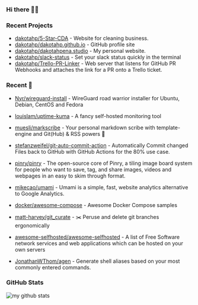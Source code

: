 ### Hi there 👋🏼



### Recent Projects

- [dakotahp/5-Star-CDA](https://github.com/dakotahp/5-Star-CDA) - Website for cleaning business.
- [dakotahp/dakotahp.github.io](https://github.com/dakotahp/dakotahp.github.io) - GitHub profile site
- [dakotahp/dakotahpena.studio](https://github.com/dakotahp/dakotahpena.studio) - My personal website.
- [dakotahp/slack-status](https://github.com/dakotahp/slack-status) - Set your slack status quickly in the terminal
- [dakotahp/Trello-PR-Linker](https://github.com/dakotahp/Trello-PR-Linker) - Web server that listens for GitHub PR Webhooks and attaches the link for a PR onto a Trello ticket.

### Recent 🌟

- [Nyr/wireguard-install](https://github.com/Nyr/wireguard-install) - WireGuard road warrior installer for Ubuntu, Debian, CentOS and Fedora

- [louislam/uptime-kuma](https://github.com/louislam/uptime-kuma) - A fancy self-hosted monitoring tool

- [muesli/markscribe](https://github.com/muesli/markscribe) - Your personal markdown scribe with template-engine and Git(Hub) &amp; RSS powers 📜

- [stefanzweifel/git-auto-commit-action](https://github.com/stefanzweifel/git-auto-commit-action) - Automatically Commit changed Files back to GitHub with GitHub Actions for the 80% use case.

- [pinry/pinry](https://github.com/pinry/pinry) - The open-source core of Pinry, a tiling image board system for people who want to save, tag, and share images, videos and webpages in an easy to skim through format.

- [mikecao/umami](https://github.com/mikecao/umami) - Umami is a simple, fast, website analytics alternative to Google Analytics.

- [docker/awesome-compose](https://github.com/docker/awesome-compose) - Awesome Docker Compose samples

- [matt-harvey/git_curate](https://github.com/matt-harvey/git_curate) - ✂️ Peruse and delete git branches ergonomically

- [awesome-selfhosted/awesome-selfhosted](https://github.com/awesome-selfhosted/awesome-selfhosted) - A list of Free Software network services and web applications which can be hosted on your own servers

- [JonathanWThom/agen](https://github.com/JonathanWThom/agen) - Generate shell aliases based on your most commonly entered commands.


### GitHub Stats
![my github stats](https://github-readme-stats.vercel.app/api?username=dakotahp&count_private=true&hide_title=true)
